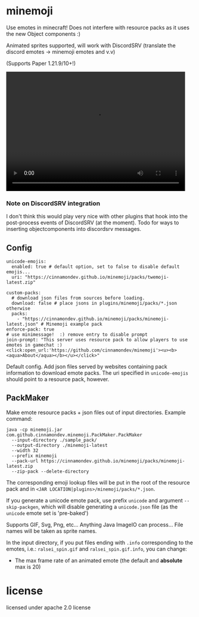 # minemoji

Use emotes in minecraft! Does not interfere with resource packs as it uses the new Object components :)

Animated sprites supported, will work with DiscordSRV (translate the discord emotes -> minemoji emotes and v.v)

(Supports Paper 1.21.9/10+!)

<video src="./assets/demo.mp4" width="480" height="320" controls></video>
### Note on DiscordSRV integration

I don't think this would play very nice with other plugins that hook into
the post-process events of DiscordSRV (at the moment). Todo for ways to inserting objectcomponents into discordsrv messages.

## Config

```
unicode-emojis:
  enabled: true # default option, set to false to disable default emojis...
  uri: "https://cinnamondev.github.io/minemoji/packs/twemoji-latest.zip"

custom-packs:
  # download json files from sources before loading.
  download: false # place jsons in plugins/minemoji/packs/*.json otherwise
  packs:
    - "https://cinnamondev.github.io/minemoji/packs/minemoji-latest.json" # Minemoji example pack
enforce-pack: true
# use minimessage!  :) remove entry to disable prompt
join-prompt: "This server uses resource pack to allow players to use emotes in gamechat :) <click:open_url:'https://github.com/cinnamondev/minemoji'><u><b><aqua>About</aqua></b></u></click>"
```

Default config. Add json files served by websites containing pack information to download emote packs.
The uri specified in `unicode-emojis` should point to a resource pack, however.


## PackMaker

Make emote resource packs + json files out of input directories. Example command:

```
java -cp minemoji.jar com.github.cinnamondev.minemoji.PackMaker.PackMaker 
  --input-directory ./sample_pack/
  --output-directory ./minemoji-latest
  --width 32
  --prefix minemoji
  --pack-url https://cinnamondev.github.io/minemoji/packs/minemoji-latest.zip
  --zip-pack --delete-directory
```
The corresponding emoji lookup files will be put in the root of the resource pack and
in `<JAR LOCATION|plugins>/minemoji/packs/*.json`.

If you generate a unicode emote pack, use prefix `unicode` and argument `--skip-packgen`, which will
disable generating a `unicode.json` file (as the `unicode` emote set is 'pre-baked')

Supports GIF, Svg, Png, etc... Anything Java ImageIO can process...
File names will be taken as sprite names.

In the input directory, if you put files ending with `.info` corresponding to the
emotes, i.e.: `ralsei_spin.gif` and `ralsei_spin.gif.info`, you can change:
- The max frame rate of an animated emote (the default and **absolute** max is 20)

# license

licensed under apache 2.0 license
